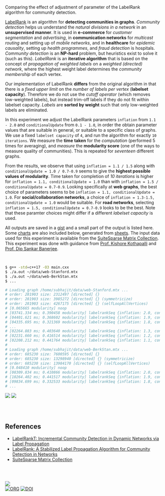 Comparing the effect of adjustment of parameter of the LabelRank algorithm for
community detection.

[LabelRank] is an algorithm for **detecting communities in graphs**. *Community*
*detection* helps us understand the *natural divisions in a network* in an
**unsupervised manner**. It is used in **e-commerce** for *customer*
*segmentation* and *advertising*, in **communication networks** for *multicast*
*routing* and setting up of *mobile networks*, and in **healthcare** for
*epidemic causality*, setting up *health programmes*, and *fraud detection* is
hospitals. *Community detection* is an **NP-hard** problem, but heuristics exist
to solve it (such as this). *LabelRank* is an **iterative algorithm** that is
based on the concept of *propagation of weighted labels* on a *weighted*
*(directed) network*, where the highest weight label determines the *community*
*membership* of each vertex.

Our implementation of LabelRank **differs** from the original algorithm in that
there is a *fixed upper limit* on the *number of labels per vertex* (**labelset**
**capacity**). Therefore we do not use the *cutoff operator* (which removes
low-weighted labels), but instead trim-off labels if they do not fit within
labelset capacity. *Labels* are **sorted by weight** such that only low-weighted
labels are eliminated.

In this experiment we adjust the LabelRank parameters `inflation` from `1.1 -
2.0` and `conditionalUpdate` from `0.1 - 1.0`, in order the obtain parameter
values that are suitable in general, or suitable to a specific class of graphs.
We use a fixed `labelset capacity` of `4`, and run the algorithm for exactly `10
iterations`. We measure the **time** **taken** for the *computation* (performed
5 times for averaging), and *measure* the **modularity score** (one of the ways
to measure quality of communities). This is repeated for *seventeen* different
graphs.

From the results, we observe that using `inflation = 1.1 / 1.5` along with
`conditionalUpdate = 1.0 / 0.7-0.9` seems to give the **highest possible values
of modularity**. Time taken for completion of *10 iterations* is higher for
`inflation = 1.1, conditionalUpdate = 1.0` than with
`inflation = 1.5 / conditionalUpdate = 0.7-0.9`. Looking specifically at
**web graphs**, the best choice of parameters seems to be
`inflation = 1.1, conditionalUpdate = 1.0`. For **social/collaboration networks**,
a choice of `inflation = 1.3-1.5, conditionalUpdate = 1.0` would be suitable.
For **road networks**, selecting `inflation = 1.5, conditionalUpdate = 0.7-0.9`
looks to be the best. Note that these paramter choices might differ if a
different *labelset capacity* is used.

All outputs are saved in a [gist] and a small part of the output is listed here.
Some [charts] are also included below, generated from [sheets]. The input data
used for this experiment is available from the [SuiteSparse Matrix Collection].
This experiment was done with guidance from [Prof. Kishore Kothapalli] and
[Prof. Dip Sankar Banerjee].

<br>

```bash
$ g++ -std=c++17 -O3 main.cxx
$ ./a.out ~/data/web-Stanford.mtx
$ ./a.out ~/data/web-BerkStan.mtx
$ ...

# Loading graph /home/subhajit/data/web-Stanford.mtx ...
# order: 281903 size: 2312497 [directed] {}
# order: 281903 size: 3985272 [directed] {} (symmetricize)
# order: 281903 size: 4267175 [directed] {} (selfLoopAllVertices)
# [0.065665 modularity] noop
# [03741.334 ms; 0.390458 modularity] labelrankSeq {inflation: 2.0, cond_update: 1.0}
# [04401.621 ms; 0.368602 modularity] labelrankSeq {inflation: 1.9, cond_update: 1.0}
# [04335.695 ms; 0.321369 modularity] labelrankSeq {inflation: 1.8, cond_update: 1.0}
# ...
# [02264.883 ms; 0.403640 modularity] labelrankSeq {inflation: 1.3, cond_update: 0.1}
# [02231.660 ms; 0.416514 modularity] labelrankSeq {inflation: 1.2, cond_update: 0.1}
# [02208.212 ms; 0.441764 modularity] labelrankSeq {inflation: 1.1, cond_update: 0.1}
#
# Loading graph /home/subhajit/data/web-BerkStan.mtx ...
# order: 685230 size: 7600595 [directed] {}
# order: 685230 size: 13298940 [directed] {} (symmetricize)
# order: 685230 size: 13984170 [directed] {} (selfLoopAllVertices)
# [0.048410 modularity] noop
# [08309.834 ms; 0.410866 modularity] labelrankSeq {inflation: 2.0, cond_update: 1.0}
# [10264.402 ms; 0.441517 modularity] labelrankSeq {inflation: 1.9, cond_update: 1.0}
# [09834.699 ms; 0.332533 modularity] labelrankSeq {inflation: 1.8, cond_update: 1.0}
# ...
```

[![](https://i.imgur.com/4ajsNyf.png)][sheetp]
[![](https://i.imgur.com/3PcfPaZ.png)][sheetp]

<br>
<br>


## References

- [LabelRankT: Incremental Community Detection in Dynamic Networks via Label Propagation](https://arxiv.org/abs/1305.2006)
- [LabelRank: A Stabilized Label Propagation Algorithm for Community Detection in Networks](https://arxiv.org/abs/1303.0868)
- [SuiteSparse Matrix Collection]

<br>
<br>

[![](https://i.imgur.com/FvgjEIX.jpg)](https://www.youtube.com/watch?v=4rrtQMCIrrk)<br>
[![ORG](https://img.shields.io/badge/org-puzzlef-green?logo=Org)](https://puzzlef.github.io)
[![DOI](https://zenodo.org/badge/512458995.svg)](https://zenodo.org/badge/latestdoi/512458995)


[Prof. Dip Sankar Banerjee]: https://sites.google.com/site/dipsankarban/
[Prof. Kishore Kothapalli]: https://faculty.iiit.ac.in/~kkishore/
[SuiteSparse Matrix Collection]: https://sparse.tamu.edu
[LabelRank]: https://arxiv.org/abs/1303.0868
[gist]: https://gist.github.com/wolfram77/e9137741753d366014927e59c2fe6b6a
[charts]: https://imgur.com/a/mUh31mV
[sheets]: https://docs.google.com/spreadsheets/d/16_vhQWnmD4BxDHheO8AKEIbWOtOBssS349oRSGAQpTw/edit?usp=sharing
[sheetp]: https://docs.google.com/spreadsheets/d/e/2PACX-1vQA75KLWP9FkdRplra-WqUKutW-ALvc4rJann11Kq_EGqs_EL6qMbp_O00YSJTsNBe8-HKP0K7HDcEN/pubhtml
